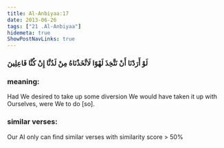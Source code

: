 ```yaml
---
title: Al-Anbiyaa:17
date: 2013-06-26
tags: ["21 .Al-Anbiyaa"]
hidemeta: true 
ShowPostNavLinks: true 
---
```

### لَوْ أَرَدْنَا أَنْ نَتَّخِذَ لَهْوًا لَاتَّخَذْنَاهُ مِنْ لَدُنَّا إِنْ كُنَّا فَاعِلِينَ
### meaning: 
Had We desired to take up some diversion We would have taken it up with Ourselves, were We to do [so].
### similar verses: 

Our AI only can find similar verses with similarity score > 50% 




